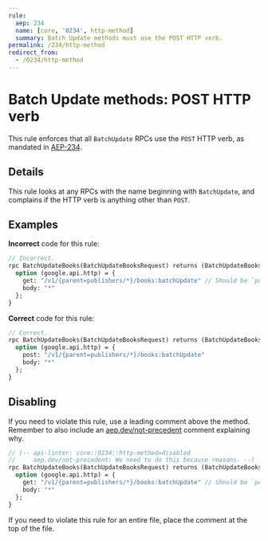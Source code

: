 ```yaml
---
rule:
  aep: 234
  name: [core, '0234', http-method]
  summary: Batch Update methods must use the POST HTTP verb.
permalink: /234/http-method
redirect_from:
  - /0234/http-method
---
```


# Batch Update methods: POST HTTP verb

This rule enforces that all `BatchUpdate` RPCs use the `POST` HTTP verb, as
mandated in [AEP-234][].

## Details

This rule looks at any RPCs with the name beginning with `BatchUpdate`, and
complains if the HTTP verb is anything other than `POST`.

## Examples

**Incorrect** code for this rule:

```proto
// Incorrect.
rpc BatchUpdateBooks(BatchUpdateBooksRequest) returns (BatchUpdateBooksResponse) {
  option (google.api.http) = {
    get: "/v1/{parent=publishers/*}/books:batchUpdate" // Should be `post:`.
    body: "*"
  };
}
```

**Correct** code for this rule:

```proto
// Correct.
rpc BatchUpdateBooks(BatchUpdateBooksRequest) returns (BatchUpdateBooksResponse) {
  option (google.api.http) = {
    post: "/v1/{parent=publishers/*}/books:batchUpdate"
    body: "*"
  };
}
```

## Disabling

If you need to violate this rule, use a leading comment above the method.
Remember to also include an [aep.dev/not-precedent][] comment explaining why.

```proto
// (-- api-linter: core::0234::http-method=disabled
//     aep.dev/not-precedent: We need to do this because reasons. --)
rpc BatchUpdateBooks(BatchUpdateBooksRequest) returns (BatchUpdateBooksResponse) {
  option (google.api.http) = {
    get: "/v1/{parent=publishers/*}/books:batchUpdate" // Should be `post:`.
    body: "*"
  };
}
```

If you need to violate this rule for an entire file, place the comment at the
top of the file.

[aep-234]: https://aep.dev/234
[aep.dev/not-precedent]: https://aep.dev/not-precedent

